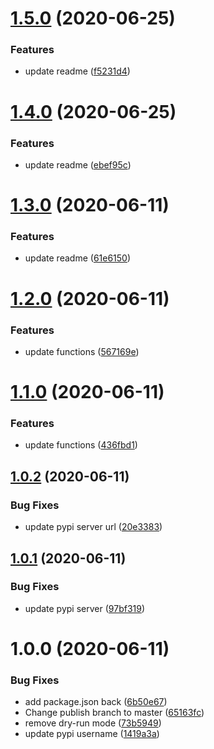 # [1.5.0](https://github.com/zzhang13/assistant-dialog-flow-analysis/compare/v1.4.0...v1.5.0) (2020-06-25)


### Features

* update readme ([f5231d4](https://github.com/zzhang13/assistant-dialog-flow-analysis/commit/f5231d42d659034f1eaa8e820c9408def2db3987))

# [1.4.0](https://github.com/zzhang13/assistant-dialog-flow-analysis/compare/v1.3.0...v1.4.0) (2020-06-25)


### Features

* update readme ([ebef95c](https://github.com/zzhang13/assistant-dialog-flow-analysis/commit/ebef95c2813ca2b0669c5743d735517c87bf7a7f))

# [1.3.0](https://github.com/zzhang13/assistant-dialog-flow-analysis/compare/v1.2.0...v1.3.0) (2020-06-11)


### Features

* update readme ([61e6150](https://github.com/zzhang13/assistant-dialog-flow-analysis/commit/61e61505277274544fe297f1717c9bf7376f14e1))

# [1.2.0](https://github.com/zzhang13/assistant-dialog-flow-analysis/compare/v1.1.0...v1.2.0) (2020-06-11)


### Features

* update functions ([567169e](https://github.com/zzhang13/assistant-dialog-flow-analysis/commit/567169e1e76bf68311849ac494ab7a15e1ed710a))

# [1.1.0](https://github.com/zzhang13/assistant-dialog-flow-analysis/compare/v1.0.2...v1.1.0) (2020-06-11)


### Features

* update functions ([436fbd1](https://github.com/zzhang13/assistant-dialog-flow-analysis/commit/436fbd1453cbb9d4fa2568b91d9a8b43bcbaa047))

## [1.0.2](https://github.com/watson-developer-cloud/assistant-dialog-flow-analysis/compare/v1.0.1...v1.0.2) (2020-06-11)


### Bug Fixes

* update pypi server url ([20e3383](https://github.com/watson-developer-cloud/assistant-dialog-flow-analysis/commit/20e3383bc9814163340481a1f5bd20db2809adb6))

## [1.0.1](https://github.com/watson-developer-cloud/assistant-dialog-flow-analysis/compare/v1.0.0...v1.0.1) (2020-06-11)


### Bug Fixes

* update pypi server ([97bf319](https://github.com/watson-developer-cloud/assistant-dialog-flow-analysis/commit/97bf3190a66a255638c2108315a9bb00e1dd3aef))

# 1.0.0 (2020-06-11)


### Bug Fixes

* add package.json back ([6b50e67](https://github.com/watson-developer-cloud/assistant-dialog-flow-analysis/commit/6b50e673f33eaa19402272033ce8fd6299a01974))
* Change publish branch to master ([65163fc](https://github.com/watson-developer-cloud/assistant-dialog-flow-analysis/commit/65163fc03fd6382b657d83f05a0bd1b606e5aef6))
* remove dry-run mode ([73b5949](https://github.com/watson-developer-cloud/assistant-dialog-flow-analysis/commit/73b594923b7d90fbc756911e8040c613467fec6b))
* update pypi username ([1419a3a](https://github.com/watson-developer-cloud/assistant-dialog-flow-analysis/commit/1419a3a2f78fea19b8f0e1660730ddfc7f6a44d7))
